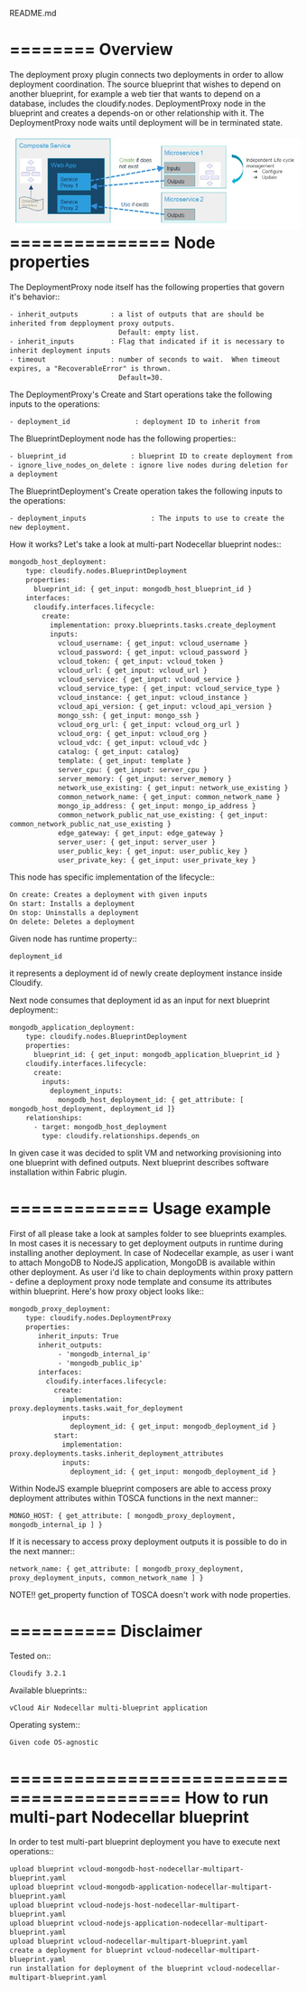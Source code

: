 README.md

========
Overview
========

The deployment proxy plugin connects two deployments in order to allow deployment coordination.
The source blueprint that wishes to depend on another blueprint,
for example a web tier that wants to depend on a database, includes the cloudify.nodes.
DeploymentProxy node in the blueprint and creates a depends-on or other relationship with it.
The DeploymentProxy node waits until deployment will be in terminated state.

<img src="proxy-plug-in.jpg" align="left" hspace="10" vspace="6">


===============
Node properties
===============

The DeploymentProxy node itself has the following properties that govern it's behavior::

    - inherit_outputs        : a list of outputs that are should be inherited from depployment proxy outputs.
                               Default: empty list.
    - inherit_inputs         : Flag that indicated if it is necessary to inherit deployment inputs
    - timeout                : number of seconds to wait.  When timeout expires, a "RecoverableError" is thrown.
                               Default=30.

The DeploymentProxy's Create and Start operations take the following inputs to the operations:

    - deployment_id                : deployment ID to inherit from


The BlueprintDeployment node has the following properties::

    - blueprint_id                : blueprint ID to create deployment from
    - ignore_live_nodes_on_delete : ignore live nodes during deletion for a deployment

The BlueprintDeployment's Create operation takes the following inputs to the operations:

    - deployment_inputs                : The inputs to use to create the new deployment.

How it works? Let's take a look at multi-part Nodecellar blueprint nodes::

    mongodb_host_deployment:
        type: cloudify.nodes.BlueprintDeployment
        properties:
          blueprint_id: { get_input: mongodb_host_blueprint_id }
        interfaces:
          cloudify.interfaces.lifecycle:
            create:
              implementation: proxy.blueprints.tasks.create_deployment
              inputs:
                vcloud_username: { get_input: vcloud_username }
                vcloud_password: { get_input: vcloud_password }
                vcloud_token: { get_input: vcloud_token }
                vcloud_url: { get_input: vcloud_url }
                vcloud_service: { get_input: vcloud_service }
                vcloud_service_type: { get_input: vcloud_service_type }
                vcloud_instance: { get_input: vcloud_instance }
                vcloud_api_version: { get_input: vcloud_api_version }
                mongo_ssh: { get_input: mongo_ssh }
                vcloud_org_url: { get_input: vcloud_org_url }
                vcloud_org: { get_input: vcloud_org }
                vcloud_vdc: { get_input: vcloud_vdc }
                catalog: { get_input: catalog}
                template: { get_input: template }
                server_cpu: { get_input: server_cpu }
                server_memory: { get_input: server_memory }
                network_use_existing: { get_input: network_use_existing }
                common_network_name: { get_input: common_network_name }
                mongo_ip_address: { get_input: mongo_ip_address }
                common_network_public_nat_use_existing: { get_input: common_network_public_nat_use_existing }
                edge_gateway: { get_input: edge_gateway }
                server_user: { get_input: server_user }
                user_public_key: { get_input: user_public_key }
                user_private_key: { get_input: user_private_key }

This node has specific implementation of the lifecycle::

    On create: Creates a deployment with given inputs
    On start: Installs a deployment
    On stop: Uninstalls a deployment
    On delete: Deletes a deployment

Given node has runtime property::

    deployment_id

it represents a deployment id of newly create deployment instance inside Cloudify.

Next node consumes that deployment id as an input for next blueprint deployment::

    mongodb_application_deployment:
        type: cloudify.nodes.BlueprintDeployment
        properties:
          blueprint_id: { get_input: mongodb_application_blueprint_id }
        cloudify.interfaces.lifecycle:
          create:
            inputs:
              deployment_inputs:
                mongodb_host_deployment_id: { get_attribute: [ mongodb_host_deployment, deployment_id ]}
        relationships:
          - target: mongodb_host_deployment
            type: cloudify.relationships.depends_on

In given case it was decided to split VM and networking provisioning into one blueprint with defined outputs.
Next blueprint describes software installation within Fabric plugin.

=============
Usage example
=============

First of all please take a look at samples folder to see blueprints examples.
In most cases it is necessary to get deployment outputs in runtime during installing another deployment.
In case of Nodecellar example, as user i want to attach MongoDB to NodeJS application, MongoDB is available within other deployment.
As user i'd like to chain deployments within proxy pattern - define a deployment proxy node template and consume its attributes within blueprint.
Here's how proxy object looks like::

    mongodb_proxy_deployment:
        type: cloudify.nodes.DeploymentProxy
        properties:
           inherit_inputs: True
           inherit_outputs:
                - 'mongodb_internal_ip'
                - 'mongodb_public_ip'
           interfaces:
             cloudify.interfaces.lifecycle:
               create:
                 implementation: proxy.deployments.tasks.wait_for_deployment
                 inputs:
                   deployment_id: { get_input: mongodb_deployment_id }
               start:
                 implementation: proxy.deployments.tasks.inherit_deployment_attributes
                 inputs:
                   deployment_id: { get_input: mongodb_deployment_id }


Within NodeJS example blueprint composers are able to access proxy deployment attributes
within TOSCA functions in the next manner::

    MONGO_HOST: { get_attribute: [ mongodb_proxy_deployment, mongodb_internal_ip ] }

If it is necessary to access proxy deployment outputs it is possible to do in the next manner::

    network_name: { get_attribute: [ mongodb_proxy_deployment, proxy_deployment_inputs, common_network_name ] }



NOTE!! get_property function of TOSCA doesn't work with node properties.

==========
Disclaimer
==========

Tested on::

    Cloudify 3.2.1


Available blueprints::

    vCloud Air Nodecellar multi-blueprint application

Operating system::

    Given code OS-agnostic

==========================================
How to run multi-part Nodecellar blueprint
==========================================

In order to test multi-part blueprint deployment you have to execute next operations::

    upload blueprint vcloud-mongodb-host-nodecellar-multipart-blueprint.yaml
    upload blueprint vcloud-mongodb-application-nodecellar-multipart-blueprint.yaml
    upload blueprint vcloud-nodejs-host-nodecellar-multipart-blueprint.yaml
    upload blueprint vcloud-nodejs-application-nodecellar-multipart-blueprint.yaml
    upload blueprint vcloud-nodecellar-multipart-blueprint.yaml
    create a deployment for blueprint vcloud-nodecellar-multipart-blueprint.yaml
    run installation for deployment of the blueprint vcloud-nodecellar-multipart-blueprint.yaml

